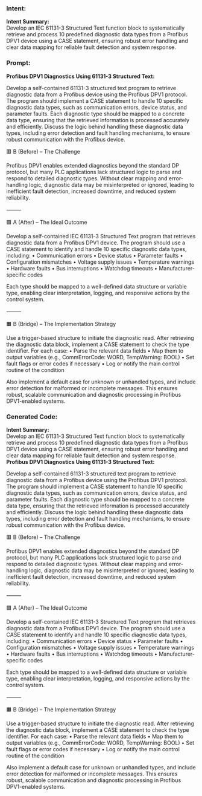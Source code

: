 ### Intent:
**Intent Summary:**  
Develop an IEC 61131-3 Structured Text function block to systematically retrieve and process 10 predefined diagnostic data types from a Profibus DPV1 device using a CASE statement, ensuring robust error handling and clear data mapping for reliable fault detection and system response.

### Prompt:
**Profibus DPV1 Diagnostics Using 61131-3 Structured Text:**

Develop a self-contained 61131-3 structured text program to retrieve diagnostic data from a Profibus device using the Profibus DPV1 protocol. The program should implement a CASE statement to handle 10 specific diagnostic data types, such as communication errors, device status, and parameter faults. Each diagnostic type should be mapped to a concrete data type, ensuring that the retrieved information is processed accurately and efficiently. Discuss the logic behind handling these diagnostic data types, including error detection and fault handling mechanisms, to ensure robust communication with the Profibus device.

🟥 B (Before) – The Challenge

Profibus DPV1 enables extended diagnostics beyond the standard DP protocol, but many PLC applications lack structured logic to parse and respond to detailed diagnostic types. Without clear mapping and error-handling logic, diagnostic data may be misinterpreted or ignored, leading to inefficient fault detection, increased downtime, and reduced system reliability.

⸻

🟩 A (After) – The Ideal Outcome

Develop a self-contained IEC 61131-3 Structured Text program that retrieves diagnostic data from a Profibus DPV1 device. The program should use a CASE statement to identify and handle 10 specific diagnostic data types, including:
	•	Communication errors
	•	Device status
	•	Parameter faults
	•	Configuration mismatches
	•	Voltage supply issues
	•	Temperature warnings
	•	Hardware faults
	•	Bus interruptions
	•	Watchdog timeouts
	•	Manufacturer-specific codes

Each type should be mapped to a well-defined data structure or variable type, enabling clear interpretation, logging, and responsive actions by the control system.

⸻

🟧 B (Bridge) – The Implementation Strategy

Use a trigger-based structure to initiate the diagnostic read. After retrieving the diagnostic data block, implement a CASE statement to check the type identifier. For each case:
	•	Parse the relevant data fields
	•	Map them to output variables (e.g., CommErrorCode: WORD, TempWarning: BOOL)
	•	Set fault flags or error codes if necessary
	•	Log or notify the main control routine of the condition

Also implement a default case for unknown or unhandled types, and include error detection for malformed or incomplete messages. This ensures robust, scalable communication and diagnostic processing in Profibus DPV1-enabled systems.

### Generated Code:
**Intent Summary:**  
Develop an IEC 61131-3 Structured Text function block to systematically retrieve and process 10 predefined diagnostic data types from a Profibus DPV1 device using a CASE statement, ensuring robust error handling and clear data mapping for reliable fault detection and system response.
**Profibus DPV1 Diagnostics Using 61131-3 Structured Text:**

Develop a self-contained 61131-3 structured text program to retrieve diagnostic data from a Profibus device using the Profibus DPV1 protocol. The program should implement a CASE statement to handle 10 specific diagnostic data types, such as communication errors, device status, and parameter faults. Each diagnostic type should be mapped to a concrete data type, ensuring that the retrieved information is processed accurately and efficiently. Discuss the logic behind handling these diagnostic data types, including error detection and fault handling mechanisms, to ensure robust communication with the Profibus device.

🟥 B (Before) – The Challenge

Profibus DPV1 enables extended diagnostics beyond the standard DP protocol, but many PLC applications lack structured logic to parse and respond to detailed diagnostic types. Without clear mapping and error-handling logic, diagnostic data may be misinterpreted or ignored, leading to inefficient fault detection, increased downtime, and reduced system reliability.

⸻

🟩 A (After) – The Ideal Outcome

Develop a self-contained IEC 61131-3 Structured Text program that retrieves diagnostic data from a Profibus DPV1 device. The program should use a CASE statement to identify and handle 10 specific diagnostic data types, including:
	•	Communication errors
	•	Device status
	•	Parameter faults
	•	Configuration mismatches
	•	Voltage supply issues
	•	Temperature warnings
	•	Hardware faults
	•	Bus interruptions
	•	Watchdog timeouts
	•	Manufacturer-specific codes

Each type should be mapped to a well-defined data structure or variable type, enabling clear interpretation, logging, and responsive actions by the control system.

⸻

🟧 B (Bridge) – The Implementation Strategy

Use a trigger-based structure to initiate the diagnostic read. After retrieving the diagnostic data block, implement a CASE statement to check the type identifier. For each case:
	•	Parse the relevant data fields
	•	Map them to output variables (e.g., CommErrorCode: WORD, TempWarning: BOOL)
	•	Set fault flags or error codes if necessary
	•	Log or notify the main control routine of the condition

Also implement a default case for unknown or unhandled types, and include error detection for malformed or incomplete messages. This ensures robust, scalable communication and diagnostic processing in Profibus DPV1-enabled systems.
